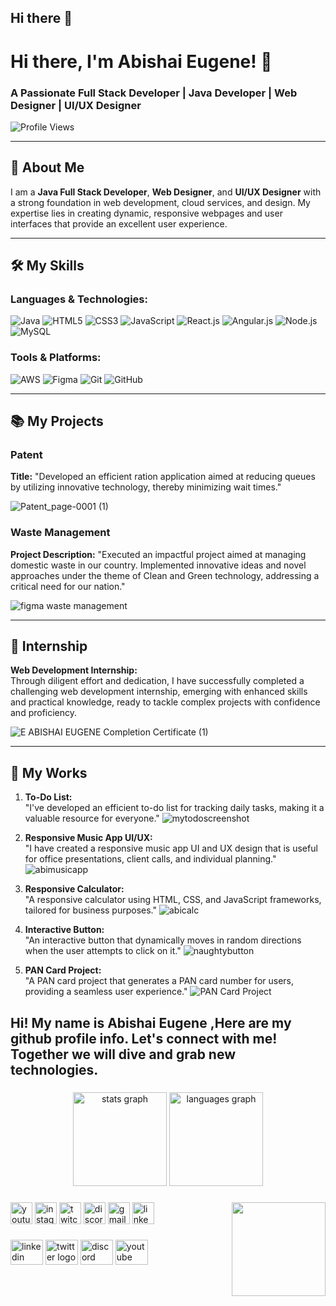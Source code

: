 
## Hi there 👋
# Hi there, I'm Abishai Eugene! 👋

### A Passionate Full Stack Developer | Java Developer | Web Designer | UI/UX Designer

![Profile Views](https://komarev.com/ghpvc/?username=Abishaieugene&color=brightgreen)

---

## 📝 About Me

I am a **Java Full Stack Developer**, **Web Designer**, and **UI/UX Designer** with a strong foundation in web development, cloud services, and design. My expertise lies in creating dynamic, responsive webpages and user interfaces that provide an excellent user experience.

---

## 🛠️ My Skills

### Languages & Technologies:
![Java](https://img.shields.io/badge/Java-ED8B00?style=for-the-badge&logo=java&logoColor=white)
![HTML5](https://img.shields.io/badge/HTML5-E34F26?style=for-the-badge&logo=html5&logoColor=white)
![CSS3](https://img.shields.io/badge/CSS3-1572B6?style=for-the-badge&logo=css3&logoColor=white)
![JavaScript](https://img.shields.io/badge/JavaScript-F7DF1E?style=for-the-badge&logo=javascript&logoColor=black)
![React.js](https://img.shields.io/badge/React-20232A?style=for-the-badge&logo=react&logoColor=61DAFB)
![Angular.js](https://img.shields.io/badge/Angular-DD0031?style=for-the-badge&logo=angular&logoColor=white)
![Node.js](https://img.shields.io/badge/Node.js-339933?style=for-the-badge&logo=nodedotjs&logoColor=white)
![MySQL](https://img.shields.io/badge/MySQL-4479A1?style=for-the-badge&logo=mysql&logoColor=white)

### Tools & Platforms:
![AWS](https://img.shields.io/badge/AWS-232F3E?style=for-the-badge&logo=amazon-aws&logoColor=white)
![Figma](https://img.shields.io/badge/Figma-F24E1E?style=for-the-badge&logo=figma&logoColor=white)
![Git](https://img.shields.io/badge/Git-F05032?style=for-the-badge&logo=git&logoColor=white)
![GitHub](https://img.shields.io/badge/GitHub-181717?style=for-the-badge&logo=github&logoColor=white)

---

## 📚 My Projects

### Patent
**Title:** "Developed an efficient ration application aimed at reducing queues by utilizing innovative technology, thereby minimizing wait times."

![Patent_page-0001 (1)](https://github.com/user-attachments/assets/43aae1e1-b677-47de-b89d-9cf5947268b8)

### Waste Management
**Project Description:** "Executed an impactful project aimed at managing domestic waste in our country. Implemented innovative ideas and novel approaches under the theme of Clean and Green technology, addressing a critical need for our nation."

![figma waste management](https://github.com/user-attachments/assets/bbf3bef3-07f9-4abb-872c-28cba4a51f1a)

---

## 🌟 Internship

**Web Development Internship:**  
Through diligent effort and dedication, I have successfully completed a challenging web development internship, emerging with enhanced skills and practical knowledge, ready to tackle complex projects with confidence and proficiency.

![E ABISHAI EUGENE  Completion   Certificate  (1)](https://github.com/user-attachments/assets/560a23f2-79e1-4bc0-b942-35c5843d5475)

---

## 💼 My Works

1. **To-Do List:**  
   "I've developed an efficient to-do list for tracking daily tasks, making it a valuable resource for everyone."
   ![mytodoscreenshot](https://github.com/user-attachments/assets/05e03c7b-efc0-4eb9-a842-0dd9519ae451)

2. **Responsive Music App UI/UX:**  
   "I have created a responsive music app UI and UX design that is useful for office presentations, client calls, and individual planning."
   ![abimusicapp](https://github.com/user-attachments/assets/904a2bd3-e369-4e8b-84c1-9998abe1448f)

3. **Responsive Calculator:**  
   "A responsive calculator using HTML, CSS, and JavaScript frameworks, tailored for business purposes."
   ![abicalc](https://github.com/user-attachments/assets/7af54832-af29-4e60-ac68-6c0b2d18152a)

4. **Interactive Button:**  
   "An interactive button that dynamically moves in random directions when the user attempts to click on it."
   ![naughtybutton](https://github.com/user-attachments/assets/18c1f3a1-d4cb-455f-90d2-56d5fedd8e19)

5. **PAN Card Project:**  
   "A PAN card project that generates a PAN card number for users, providing a seamless user experience."
   ![PAN Card Project](https://raw.githubusercontent.com/Abishaieugene/Abishaieugene/main/images/pancard_work.png)
<h2 align="left">Hi! My name is Abishai Eugene ,Here are my github profile info.
Let's connect with me!
Together we will dive and grab new technologies. </h2>

###

<div align="center">
  <img src="https://github-readme-stats.vercel.app/api?username=Abishaieugene&hide_title=false&hide_rank=false&show_icons=true&include_all_commits=true&count_private=true&disable_animations=false&theme=dracula&locale=en&hide_border=false" height="150" alt="stats graph"  />
  <img src="https://github-readme-stats.vercel.app/api/top-langs?username=Abishaieugene&locale=en&hide_title=false&layout=compact&card_width=320&langs_count=5&theme=dracula&hide_border=false" height="150" alt="languages graph"  />
</div>

###

<img align="right" height="150" src="https://dribbble.com/shots/11897843-Spring-io-logo-animation/attachments/3523652?mode=media"  />

###

<div align="left">
  <img src="https://img.shields.io/static/v1?message=Youtube&logo=youtube&label=&color=FF0000&logoColor=white&labelColor=&style=for-the-badge" height="35" alt="youtube logo"  />
  <img src="https://img.shields.io/static/v1?message=Instagram&logo=instagram&label=&color=E4405F&logoColor=white&labelColor=&style=for-the-badge" height="35" alt="instagram logo"  />
  <img src="https://img.shields.io/static/v1?message=Twitch&logo=twitch&label=&color=9146FF&logoColor=white&labelColor=&style=for-the-badge" height="35" alt="twitch logo"  />
  <img src="https://img.shields.io/static/v1?message=Discord&logo=discord&label=&color=7289DA&logoColor=white&labelColor=&style=for-the-badge" height="35" alt="discord logo"  />
  <img src="https://img.shields.io/static/v1?message=Gmail&logo=gmail&label=&color=D14836&logoColor=white&labelColor=&style=for-the-badge" height="35" alt="gmail logo"  />
  <img src="https://img.shields.io/static/v1?message=LinkedIn&logo=linkedin&label=&color=0077B5&logoColor=white&labelColor=&style=for-the-badge" height="35" alt="linkedin logo"  />
</div>

###

###


###

###

<div align="left">
  <img src="https://raw.githubusercontent.com/maurodesouza/profile-readme-generator/master/src/assets/icons/social/linkedin/default.svg" width="52" height="40" alt="linkedin logo"  />
  <img src="https://raw.githubusercontent.com/maurodesouza/profile-readme-generator/master/src/assets/icons/social/twitter/default.svg" width="52" height="40" alt="twitter logo"  />
  <img src="https://raw.githubusercontent.com/maurodesouza/profile-readme-generator/master/src/assets/icons/social/discord/default.svg" width="52" height="40" alt="discord logo"  />
  <img src="https://raw.githubusercontent.com/maurodesouza/profile-readme-generator/master/src/assets/icons/social/youtube/default.svg" width="52" height="40" alt="youtube logo"  />
</div>
